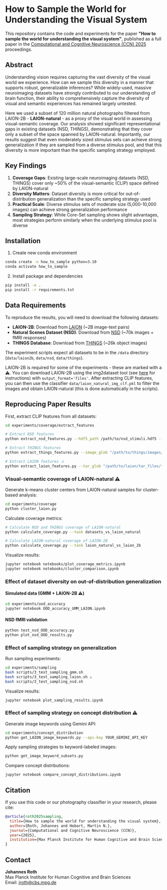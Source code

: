 # How to Sample the World for Understanding the Visual System
This repository contains the code and experiments for the paper **"How to sample the world for understanding the visual system"**, published as a full paper in the [Computational and Cognitive Neuroscience (CCN) 2025](https://ccneuro.org/) proceedings.

## Abstract
Understanding vision requires capturing the vast diversity of the visual world we experience. How can we sample this diversity in a manner that supports robust, generalizable inferences? While widely-used, massive neuroimaging datasets have strongly contributed to our understanding of brain function, their ability to comprehensively capture the diversity of visual and semantic experiences has remained largely untested. 

Here we used a subset of 120 million natural photographs filtered from LAION-2B - **LAION-natural** - as a proxy of the visual world in assessing visual-semantic coverage. Our analysis showed significant representational gaps in existing datasets (NSD, THINGS), demonstrating that they cover only a subset of the space spanned by LAION-natural. Importantly, our results suggest that even moderately sized stimulus sets can achieve strong generalization if they are sampled from a diverse stimulus pool, and that this diversity is more important than the specific sampling strategy employed.

## Key Findings
1. **Coverage Gaps**: Existing large-scale neuroimaging datasets (NSD, THINGS) cover only ~50% of the visual-semantic (CLIP) space defined by LAION-natural
2. **Diversity Matters**: Dataset diversity is more critical for out-of-distribution generalization than the specific sampling strategy used
3. **Practical Scale**: Diverse stimulus sets of moderate size (5,000-10,000 images) can achieve strong generalization performance
4. **Sampling Strategy**: While Core-Set sampling shows slight advantages, most strategies perform similarly when the underlying stimulus pool is diverse

## Installation
1. Create new conda environment

```bash
conda create -n how_to_sample python=3.10
conda activate how_to_sample
```

2. Install package and dependencies
```bash
pip install -e .
pip install -r requirements.txt
```

## Data Requirements

To reproduce the results, you will need to download the following datasets:
- **LAION-2B**: Download from [LAION](https://laion.ai/blog/laion-5b/) (~2B image-text pairs)
- **Natural Scenes Dataset (NSD)**: Download from [NSD](http://naturalscenesdataset.org/) (~70k images + fMRI responses)
- **THINGS Database**: Download from [THINGS](https://things-initiative.org/) (~26k object images)

The experiment scripts expect all datasets to be in the `/data` directory (`data/laion2b`, `data/nsd`, `data/things`). 

LAION-2B is required for some of the experiments - these are marked with a ⚠️. You can download LAION-2B using the img2dataset tool (see [here](https://github.com/rom1504/img2dataset) for instructions) with `output_format='files'`. After extracting CLIP features, you can then use the classifier `data/laion_natural_img_clf.pkl` to filter the images and obtain LAION-natural (this is done automatically in the scripts). 

## Reproducing Paper Results
First, extract CLIP features from all datasets:

```bash
cd experiments/coverage/extract_features

# Extract NSD features
python extract_nsd_features.py --hdf5_path /path/to/nsd_stimuli.hdf5 --output_fp outputs/nsd_clip_features.npz

# Extract THINGS features  
python extract_things_features.py --image_glob "/path/to/things/images/*/*.jpg" --output_fp outputs/things_clip_features.npz

# Extract LAION features ⚠️
python extract_laion_features.py --tar_glob "/path/to/laion/tar_files/*.tar"
```

### Visual-semantic coverage of LAION-natural ⚠️
Generate k-means cluster centers from LAION-natural samples for cluster-based analysis:
```bash
cd experiments/coverage
python cluster_laion.py
```

Calculate coverage metrics:
```bash
# Calculate NSD and THINGS coverage of LAION-natural
python calculate_coverage.py --task datasets_vs_laion_natural 

# Calculate LAION-natural coverage of LAION-2B  
python calculate_coverage.py --task laion_natural_vs_laion_2b 
```

Visualize results:
```bash
jupyter notebook notebooks/plot_coverage_metrics.ipynb
jupyter notebook notebooks/cluster_comparison.ipynb  
```

### Effect of dataset diversity on out-of-distribution generalization

#### Simulated data (GMM + LAION-2B ⚠️) 
```bash
cd experiments/ood_accuracy
jupyter notebook OOD_accuracy_GMM_LAION.ipynb
```

#### NSD fMRI validation
```bash
python test_nsd_OOD_accuracy.py 
python plot_nsd_OOD_results.py 
```

### Effect of sampling strategy on generalization

Run sampling experiments:
```bash
cd experiments/sampling
bash scripts/3_test_sampling_gmm.sh
bash scripts/3_test_sampling_laion.sh ⚠️
bash scripts/3_test_sampling_nsd.sh
```

Visualize results:
```bash
jupyter notebook plot_sampling_results.ipynb
```

### Effect of sampling strategy on concept distribution ⚠️
Generate image keywords using Gemini API:
```bash
cd experiments/concept_distribution
python get_LAION_image_keywords.py --api-key YOUR_GEMINI_API_KEY 
```

Apply sampling strategies to keyword-labeled images:
```bash
python get_image_keyword_subsets.py 
```

Compare concept distributions:
```bash
jupyter notebook compare_concept_distributions.ipynb
```
## Citation

If you use this code or our photography classifier in your research, please cite:

```bibtex
@article{roth2025sampling,
  title={How to sample the world for understanding the visual system},
  author={Roth, Johannes and Hebart, Martin N.},
  journal={Computational and Cognitive Neuroscience (CCN)},
  year={2025},
  institution={Max Planck Institute for Human Cognitive and Brain Sciences}
}
```

## Contact

**Johannes Roth**  
Max Planck Institute for Human Cognitive and Brain Sciences  
Email: jroth@cbs.mpg.de


